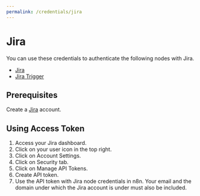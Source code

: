```yaml
---
permalink: /credentials/jira
---
```


# Jira

You can use these credentials to authenticate the following nodes with Jira.
- [Jira](../../nodes-library/nodes/Jira/README.md)
- [Jira Trigger](../../nodes-library/trigger-nodes/JiraTrigger/README.md)

## Prerequisites

Create a [Jira](https://www.JIRA.com/) account.

## Using Access Token

1. Access your Jira dashboard.
2. Click on your user icon in the top right.
3. Click on Account Settings.
4. Click on Security tab.
5. Click on Manage API Tokens.
6. Create API token.
7. Use the API token with Jira node credentials in n8n. Your email and the domain under which the Jira account is under must also be included.
